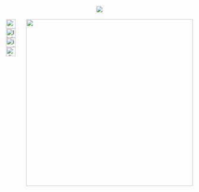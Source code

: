 <h1 align="center">
    <img src="https://readme-typing-svg.herokuapp.com/?font=Righteous&size=35&center=true&vCenter=true&width=500&height=70&duration=4000&lines=Hi+There!+👋;+I'm+MD.+SHAKIB+HOWLADER!;&color=000000" />
</h1>
<img align="right" width="450" src="https://camo.githubusercontent.com/130ffc354b6ee3c8c9e506276e598bf4e19ea7950df203dacf6aeee4fc543a50/68747470733a2f2f616e616c7974696373696e6469616d61672e636f6d2f77702d636f6e74656e742f75706c6f6164732f323031382f31322f646576656c6f7065722d6472696262626c652e676966"  />  

<div align="left">
  <img src="https://img.shields.io/static/v1?message=Gmail&logo=gmail&label=&color=D14836&logoColor=white&labelColor=&style=for-the-badge" height="25" alt="gmail logo"  />
  <img src="https://img.shields.io/static/v1?message=LinkedIn&logo=linkedin&label=&color=0077B5&logoColor=white&labelColor=&style=for-the-badge" height="25" alt="linkedin logo"  />
     <img src="https://img.shields.io/static/v1?message=Instagram&logo=instagram&label=&color=E4405F&logoColor=white&labelColor=&style=for-the-badge" height="25" alt="instagram logo"  />
  <img src="https://img.shields.io/static/v1?message=Discord&logo=discord&label=&color=7289DA&logoColor=white&labelColor=&style=for-the-badge" height="25" alt="discord logo"  />
</div>
